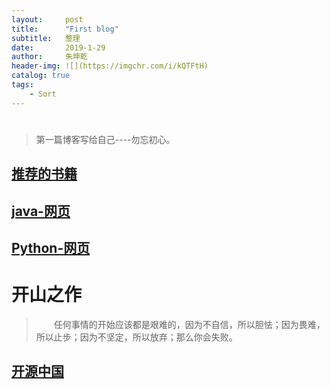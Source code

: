 ```yaml
---
layout:     post
title:      "First blog"
subtitle:   整理
date:       2019-1-29
author:     朱坤乾
header-img: ![](https://imgchr.com/i/kQTFtH)
catalog: true
tags:
    - Sort
---
```


# 

>第一篇博客写给自己----勿忘初心。

## [推荐的书籍](https://book.douban.com/subject/2567698/)

## [java-网页](https://www.zhihu.com/question/28477388)

## [Python-网页](http://cn.python-requests.org/zh_CN/latest/)

# 开山之作

>　　任何事情的开始应该都是艰难的，因为不自信，所以胆怯；因为畏难，所以止步；因为不坚定，所以放弃；那么你会失败。

## [开源中国](https://www.oschina.net/)